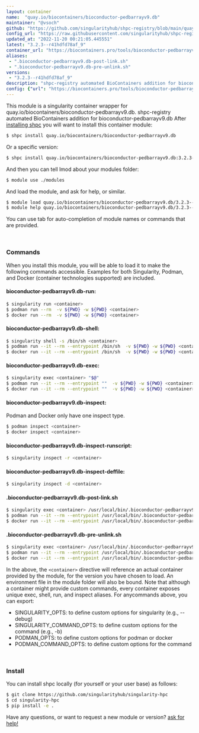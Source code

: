 ```yaml
---
layout: container
name:  "quay.io/biocontainers/bioconductor-pedbarrayv9.db"
maintainer: "@vsoch"
github: "https://github.com/singularityhub/shpc-registry/blob/main/quay.io/biocontainers/bioconductor-pedbarrayv9.db/container.yaml"
config_url: "https://raw.githubusercontent.com/singularityhub/shpc-registry/main/quay.io/biocontainers/bioconductor-pedbarrayv9.db/container.yaml"
updated_at: "2022-11-20 00:21:05.445551"
latest: "3.2.3--r41hdfd78af_9"
container_url: "https://biocontainers.pro/tools/bioconductor-pedbarrayv9.db"
aliases:
 - ".bioconductor-pedbarrayv9.db-post-link.sh"
 - ".bioconductor-pedbarrayv9.db-pre-unlink.sh"
versions:
 - "3.2.3--r41hdfd78af_9"
description: "shpc-registry automated BioContainers addition for bioconductor-pedbarrayv9.db"
config: {"url": "https://biocontainers.pro/tools/bioconductor-pedbarrayv9.db", "maintainer": "@vsoch", "description": "shpc-registry automated BioContainers addition for bioconductor-pedbarrayv9.db", "latest": {"3.2.3--r41hdfd78af_9": "sha256:14a1d0de09042a8d997c0122aff7e771588854c8c65ab108664f5865a88b59c0"}, "tags": {"3.2.3--r41hdfd78af_9": "sha256:14a1d0de09042a8d997c0122aff7e771588854c8c65ab108664f5865a88b59c0"}, "docker": "quay.io/biocontainers/bioconductor-pedbarrayv9.db", "aliases": {".bioconductor-pedbarrayv9.db-post-link.sh": "/usr/local/bin/.bioconductor-pedbarrayv9.db-post-link.sh", ".bioconductor-pedbarrayv9.db-pre-unlink.sh": "/usr/local/bin/.bioconductor-pedbarrayv9.db-pre-unlink.sh"}}
---
```


This module is a singularity container wrapper for quay.io/biocontainers/bioconductor-pedbarrayv9.db.
shpc-registry automated BioContainers addition for bioconductor-pedbarrayv9.db
After [installing shpc](#install) you will want to install this container module:


```bash
$ shpc install quay.io/biocontainers/bioconductor-pedbarrayv9.db
```

Or a specific version:

```bash
$ shpc install quay.io/biocontainers/bioconductor-pedbarrayv9.db:3.2.3--r41hdfd78af_9
```

And then you can tell lmod about your modules folder:

```bash
$ module use ./modules
```

And load the module, and ask for help, or similar.

```bash
$ module load quay.io/biocontainers/bioconductor-pedbarrayv9.db/3.2.3--r41hdfd78af_9
$ module help quay.io/biocontainers/bioconductor-pedbarrayv9.db/3.2.3--r41hdfd78af_9
```

You can use tab for auto-completion of module names or commands that are provided.

<br>

### Commands

When you install this module, you will be able to load it to make the following commands accessible.
Examples for both Singularity, Podman, and Docker (container technologies supported) are included.

#### bioconductor-pedbarrayv9.db-run:

```bash
$ singularity run <container>
$ podman run --rm  -v ${PWD} -w ${PWD} <container>
$ docker run --rm  -v ${PWD} -w ${PWD} <container>
```

#### bioconductor-pedbarrayv9.db-shell:

```bash
$ singularity shell -s /bin/sh <container>
$ podman run --it --rm --entrypoint /bin/sh  -v ${PWD} -w ${PWD} <container>
$ docker run --it --rm --entrypoint /bin/sh  -v ${PWD} -w ${PWD} <container>
```

#### bioconductor-pedbarrayv9.db-exec:

```bash
$ singularity exec <container> "$@"
$ podman run --it --rm --entrypoint ""  -v ${PWD} -w ${PWD} <container> "$@"
$ docker run --it --rm --entrypoint ""  -v ${PWD} -w ${PWD} <container> "$@"
```

#### bioconductor-pedbarrayv9.db-inspect:

Podman and Docker only have one inspect type.

```bash
$ podman inspect <container>
$ docker inspect <container>
```

#### bioconductor-pedbarrayv9.db-inspect-runscript:

```bash
$ singularity inspect -r <container>
```

#### bioconductor-pedbarrayv9.db-inspect-deffile:

```bash
$ singularity inspect -d <container>
```


#### .bioconductor-pedbarrayv9.db-post-link.sh

```bash
$ singularity exec <container> /usr/local/bin/.bioconductor-pedbarrayv9.db-post-link.sh
$ podman run --it --rm --entrypoint /usr/local/bin/.bioconductor-pedbarrayv9.db-post-link.sh   -v ${PWD} -w ${PWD} <container> -c " $@"
$ docker run --it --rm --entrypoint /usr/local/bin/.bioconductor-pedbarrayv9.db-post-link.sh   -v ${PWD} -w ${PWD} <container> -c " $@"
```


#### .bioconductor-pedbarrayv9.db-pre-unlink.sh

```bash
$ singularity exec <container> /usr/local/bin/.bioconductor-pedbarrayv9.db-pre-unlink.sh
$ podman run --it --rm --entrypoint /usr/local/bin/.bioconductor-pedbarrayv9.db-pre-unlink.sh   -v ${PWD} -w ${PWD} <container> -c " $@"
$ docker run --it --rm --entrypoint /usr/local/bin/.bioconductor-pedbarrayv9.db-pre-unlink.sh   -v ${PWD} -w ${PWD} <container> -c " $@"
```



In the above, the `<container>` directive will reference an actual container provided
by the module, for the version you have chosen to load. An environment file in the
module folder will also be bound. Note that although a container
might provide custom commands, every container exposes unique exec, shell, run, and
inspect aliases. For anycommands above, you can export:

 - SINGULARITY_OPTS: to define custom options for singularity (e.g., --debug)
 - SINGULARITY_COMMAND_OPTS: to define custom options for the command (e.g., -b)
 - PODMAN_OPTS: to define custom options for podman or docker
 - PODMAN_COMMAND_OPTS: to define custom options for the command

<br>

### Install

You can install shpc locally (for yourself or your user base) as follows:

```bash
$ git clone https://github.com/singularityhub/singularity-hpc
$ cd singularity-hpc
$ pip install -e .
```

Have any questions, or want to request a new module or version? [ask for help!](https://github.com/singularityhub/singularity-hpc/issues)